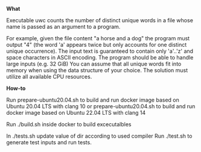 __What__

Executable uwc counts the number of distinct unique words in a file whose name is passed as an argument to a program.

For example, given the file content "a horse and a dog" the program must output "4" (the word 'a' appears twice but only accounts for one distinct unique occurrence).
The input text is guaranteed to contain only 'a'..'z' and space characters in ASCII encoding.
The program should be able to handle large inputs (e.g. 32 GiB)
You can assume that all unique words fit into memory when using the data structure of your choice.
The solution must utilize all available CPU resources.

__How-to__

Run prepare-ubuntu20.04.sh to build and run docker image based on Ubuntu 20.04 LTS with clang 10
or prepare-ubuntu20.04.sh to build and run docker image based on Ubuntu 22.04 LTS with clang 14

Run ./build.sh inside docker to build excecutalbles

In ./tests.sh update value of dir according to used compiler
Run ./test.sh to generate test inputs and run tests.

